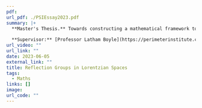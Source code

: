 ```yaml
---
pdf: 
url_pdf: ./PSIEssay2023.pdf
summary: |+
  **Master's Thesis.** Towards constructing a mathematical framework to generalise the use of reflection groups in classifying discrete symmetries of Lorentzian spaces. We present a generalisation of the notion of crystallographic symmetry, an important property in the classical study of lattices and reflection groups, and then demonstrate substantial differences between reflection groups in Euclidean spaces vs Lorentzian spaces. 
  
  **Supervisor:** [Professor Latham Boyle](https://perimeterinstitute.ca/people/latham-boyle).
url_video: ""
url_link: ""
date: 2023-06-05
external_link: ""
title: Reflection Groups in Lorentzian Spaces
tags:
  - Maths
links: []
image: 
url_code: ""
---
```


